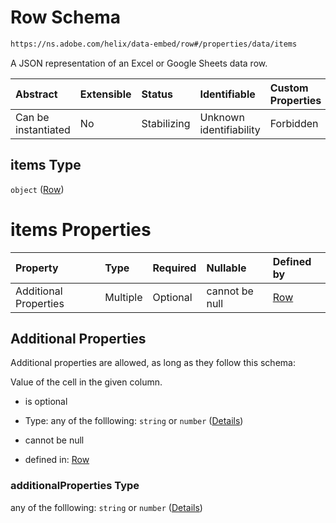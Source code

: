# Row Schema

```txt
https://ns.adobe.com/helix/data-embed/row#/properties/data/items
```

A JSON representation of an Excel or Google Sheets data row.

| Abstract            | Extensible | Status      | Identifiable            | Custom Properties | Additional Properties | Access Restrictions | Defined In                                                     |
| :------------------ | :--------- | :---------- | :---------------------- | :---------------- | :-------------------- | :------------------ | :------------------------------------------------------------- |
| Can be instantiated | No         | Stabilizing | Unknown identifiability | Forbidden         | Allowed               | none                | [sheet.schema.json*](sheet.schema.json "open original schema") |

## items Type

`object` ([Row](sheet-properties-data-row.md))

# items Properties

| Property              | Type     | Required | Nullable       | Defined by                                                                                           |
| :-------------------- | :------- | :------- | :------------- | :--------------------------------------------------------------------------------------------------- |
| Additional Properties | Multiple | Optional | cannot be null | [Row](row-additionalproperties.md "https://ns.adobe.com/helix/data-embed/row#/additionalProperties") |

## Additional Properties

Additional properties are allowed, as long as they follow this schema:

Value of the cell in the given column.

*   is optional

*   Type: any of the folllowing: `string` or `number` ([Details](row-additionalproperties.md))

*   cannot be null

*   defined in: [Row](row-additionalproperties.md "https://ns.adobe.com/helix/data-embed/row#/additionalProperties")

### additionalProperties Type

any of the folllowing: `string` or `number` ([Details](row-additionalproperties.md))
